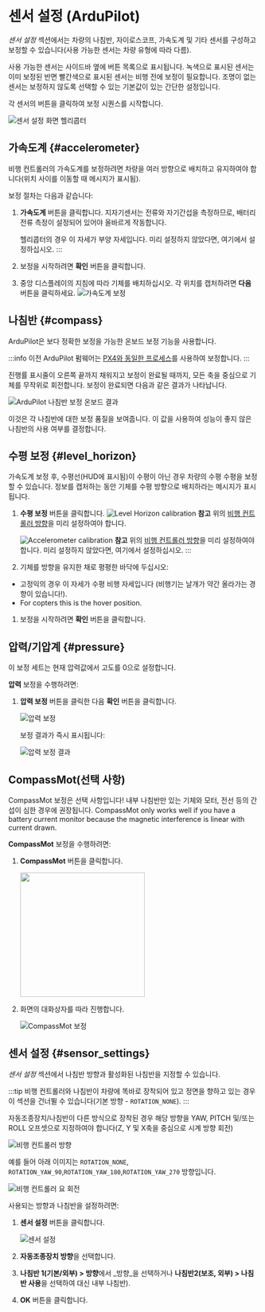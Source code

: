 # 센서 설정 (ArduPilot)

_센서 설정_ 섹션에서는 차량의 나침반, 자이로스코프, 가속도계 및 기타 센서를 구성하고 보정할 수 있습니다(사용 가능한 센서는 차량 유형에 따라 다름).

사용 가능한 센서는 사이드바 옆에 버튼 목록으로 표시됩니다.
녹색으로 표시된 센서는 이미 보정된 반면 빨간색으로 표시된 센서는 비행 전에 보정이 필요합니다.
조명이 없는 센서는 보정하지 않도록 선택할 수 있는 기본값이 있는 간단한 설정입니다.

각 센서의 버튼을 클릭하여 보정 시퀀스를 시작합니다.

![센서 설정 화면 헬리콥터](../../../assets/setup/sensor/sensor_setup_overview_ardupilot.jpg)

## 가속도계 {#accelerometer}

비행 컨트롤러의 가속도계를 보정하려면 차량을 여러 방향으로 배치하고 유지하여야 합니다(위치 사이를 이동할 때 메시지가 표시됨).

보정 절차는 다음과 같습니다:

1. **가속도계** 버튼을 클릭합니다.
   지자기센서는 전류와 자기간섭을 측정하므로, 배터리 전류 측정이 설정되어 있어야 올바르게 작동합니다.

   헬리콥터의 경우 이 자세가 부양 자세입니다.
   미리 설정하지 않았다면, 여기에서 설정하십시오.
   :::

2. 보정을 시작하려면 **확인** 버튼을 클릭합니다.

3. 중앙 디스플레이의 지침에 따라 기체를 배치하십시오.
   각 위치를 캡처하려면 **다음** 버튼을 클릭하세요.
   ![가속도계 보정](../../../assets/setup/sensor/accelerometer_positions_ardupilot.jpg)

## 나침반 {#compass}

ArduPilot은 보다 정확한 보정을 가능한 온보드 보정 기능을 사용합니다.

:::info
이전 ArduPilot 펌웨어는 [PX4와 동일한 프로세스](../setup_view/sensors_px4.md#compass)를 사용하여 보정합니다.
:::

진행률 표시줄이 오른쪽 끝까지 채워지고 보정이 완료될 때까지, 모든 축을 중심으로 기체를 무작위로 회전합니다. 보정이 완료되면 다음과 같은 결과가 나타납니다.

![ArduPilot 나침반 보정 온보드 결과](../../../assets/setup/sensor_compass_ardupilot_onboard_calibration_result.jpg)

이것은 각 나침반에 대한 보정 품질을 보여줍니다. 이 값을 사용하여 성능이 좋지 않은 나침반의 사용 여부를 결정합니다.

## 수평 보정 {#level\_horizon}

가속도계 보정 후, 수평선(HUD에 표시됨)이 수평이 아닌 경우 차량의 수평 수평을 보정할 수 있습니다.
정보를 캡처하는 동안 기체를 수평 방향으로 배치하라는 메시지가 표시됩니다.

1. **수평 보정** 버튼을 클릭합니다.
   ![Level Horizon calibration](../../../assets/setup/sensor_level_horizon.jpg) **참고** 위의 [비행 컨트롤러 방향](#flight_controller_orientation)을 미리 설정하여야 합니다.

   ![Accelerometer calibration](../../../assets/setup/sensor/accelerometer_ardupilot.jpg) **참고** 위의 [비행 컨트롤러 방향](#flight_controller_orientation)을 미리 설정하여야 합니다.
   미리 설정하지 않았다면, 여기에서 설정하십시오.
   :::

2. 기체를 방향을 유지한 채로 평평한 바닥에 두십시오:

- 고정익의 경우 이 자세가 수평 비행 자세입니다 (비행기는 날개가 약간 올라가는 경향이 있습니다!).
- For copters this is the hover position.

1. 보정을 시작하려면 **확인** 버튼을 클릭합니다.

## 압력/기압계 {#pressure}

이 보정 세트는 현재 압력값에서 고도를 0으로 설정합니다.

**압력** 보정을 수행하려면:

1. **압력 보정** 버튼을 클릭한 다음 **확인** 버튼을 클릭합니다.

   ![압력 보정](../../../assets/setup/sensor/calibrate_pressure_ardupilot.jpg)

   보정 결과가 즉시 표시됩니다:

   ![압력 보정 결과](../../../assets/setup/sensor/calibrate_pressure_result_ardupilot.jpg)

## CompassMot(선택 사항)

CompassMot 보정은 선택 사항입니다! 내부 나침반만 있는 기체와 모터, 전선 등의 간섭이 심한 경우에 권장됩니다.
CompassMot only works well if you have a battery current monitor because the magnetic interference is linear with current drawn.

**CompassMot** 보정을 수행하려면:

1. **CompassMot** 버튼을 클릭합니다.

   <img src="../../../assets/setup/sensor_compass_mot_menu.jpg" style="width: 250px;"/>

2. 화면의 대화상자를 따라 진행합니다.

   ![CompassMot 보정](../../../assets/setup/sensor_compass_mot.jpg)

## 센서 설정 {#sensor\_settings}

_센서 설정_ 섹션에서 나침반 방향과 활성화된 나침반을 지정할 수 있습니다.

:::tip
비행 컨트롤러와 나침반이 차량에 똑바로 장착되어 있고 정면을 향하고 있는 경우 이 섹션을 건너뛸 수 있습니다(기본 방향 - `ROTATION_NONE`).
:::

자동조종장치/나침반이 다른 방식으로 장착된 경우 해당 방향을 YAW, PITCH 및/또는 ROLL 오프셋으로 지정하여야 합니다(Z, Y 및 X축을 중심으로 시계 방향 회전)

![비행 컨트롤러 방향 ](../../../assets/setup/flight_controller_orientation.png)

예를 들어 아래 이미지는 `ROTATION_NONE`, `ROTATION_YAW_90`,`ROTATION_YAW_180`,`ROTATION_YAW_270` 방향입니다.

![비행 컨트롤러 요 회전](../../../assets/setup/flight_controller_yaw_rotation.png)

사용되는 방향과 나침반을 설정하려면:

1. **센서 설정** 버튼을 클릭합니다.

   ![센서 설정](../../../assets/setup/sensor/sensor_settings_ardupilot.jpg)

2. **자동조종장치 방향**을 선택합니다.

3. **나침반 1(기본/외부) > 방향**에서 _방향_을 선택하거나 **나침반2(보조, 외부) > 나침반 사용**을 선택하여 대신 내부 나침반).

4. **OK** 버튼을 클릭합니다.
